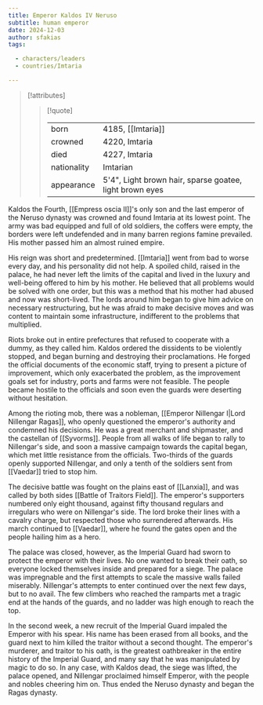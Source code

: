 ```yaml
---
title: Emperor Kaldos IV Neruso
subtitle: human emperor
date: 2024-12-03
author: sfakias
tags:

  - characters/leaders
  - countries/Imtaria

---
```

> [!attributes]
> 
> > [!quote]
> >
> > | | |
> > | --- | --- |
> > | born | 4185, [[Imtaria]] |
> > | crowned | 4220, Imtaria |
> > | died | 4227, Imtaria |
> > | nationality | Imtarian |
> > | appearance | 5'4", Light brown hair, sparse goatee, light brown eyes |

Kaldos the Fourth, [[Empress oscia II]]'s only son and the last emperor of the Neruso dynasty was crowned and found Imtaria at its lowest point. The army was bad equipped and full of old soldiers, the coffers were empty, the borders were left undefended and in many barren regions famine prevailed. His mother passed him an almost ruined empire.

His reign was short and predetermined. [[Imtaria]] went from bad to worse every day, and his personality did not help. A spoiled child, raised in the palace, he had never left the limits of the capital and lived in the luxury and well-being offered to him by his mother. He believed that all problems would be solved with one order, but this was a method that his mother had abused and now was short-lived. The lords around him began to give him advice on necessary restructuring, but he was afraid to make decisive moves and was content to maintain some infrastructure, indifferent to the problems that multiplied.

Riots broke out in entire prefectures that refused to cooperate with a dummy, as they called him. Kaldos ordered the dissidents to be violently stopped, and began burning and destroying their proclamations. He forged the official documents of the economic staff, trying to present a picture of improvement, which only exacerbated the problem, as the improvement goals set for industry, ports and farms were not feasible. The people became hostile to the officials and soon even the guards were deserting without hesitation.

Among the rioting mob, there was a nobleman, [[Emperor Nillengar I|Lord Nillengar Ragas]], who openly questioned the emperor's authority and condemned his decisions. He was a great merchant and shipmaster, and the castellan of [[Syvorms]]. People from all walks of life began to rally to Nillengar's side, and soon a massive campaign towards the capital began, which met little resistance from the officials. Two-thirds of the guards openly supported Nillengar, and only a tenth of the soldiers sent from [[Vaedar]] tried to stop him.

The decisive battle was fought on the plains east of [[Lanxia]], ​​and was called by both sides [[Battle of Traitors Field]]. The emperor's supporters numbered only eight thousand, against fifty thousand regulars and irregulars who were on Nillengar's side. The lord broke their lines with a cavalry charge, but respected those who surrendered afterwards. His march continued to [[Vaedar]], where he found the gates open and the people hailing him as a hero.

The palace was closed, however, as the Imperial Guard had sworn to protect the emperor with their lives. No one wanted to break their oath, so everyone locked themselves inside and prepared for a siege. The palace was impregnable and the first attempts to scale the massive walls failed miserably. Nillengar's attempts to enter continued over the next few days, but to no avail. The few climbers who reached the ramparts met a tragic end at the hands of the guards, and no ladder was high enough to reach the top.

In the second week, a new recruit of the Imperial Guard impaled the Emperor with his spear. His name has been erased from all books, and the guard next to him killed the traitor without a second thought. The emperor's murderer, and traitor to his oath, is the greatest oathbreaker in the entire history of the Imperial Guard, and many say that he was manipulated by magic to do so. In any case, with Kaldos dead, the siege was lifted, the palace opened, and Nillengar proclaimed himself Emperor, with the people and nobles cheering him on. Thus ended the Neruso dynasty and began the Ragas dynasty.
